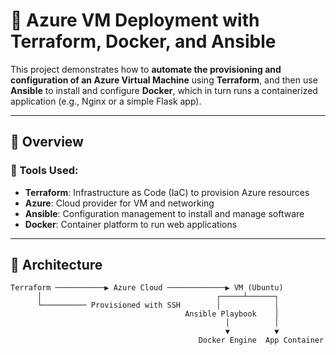 # 🚀 Azure VM Deployment with Terraform, Docker, and Ansible

This project demonstrates how to **automate the provisioning and configuration of an Azure Virtual Machine** using **Terraform**, and then use **Ansible** to install and configure **Docker**, which in turn runs a containerized application (e.g., Nginx or a simple Flask app).

---

## 📘 Overview

### 🔧 Tools Used:

- **Terraform**: Infrastructure as Code (IaC) to provision Azure resources
- **Azure**: Cloud provider for VM and networking
- **Ansible**: Configuration management to install and manage software
- **Docker**: Container platform to run web applications

---

## 🧱 Architecture

```text
Terraform ───────────▶ Azure Cloud ─────────────▶ VM (Ubuntu)
      │                                       ┌─────┴──────┐
      └────────── Provisioned with SSH        │            │
                                       Ansible Playbook    │
                                                │          │
                                                ▼          ▼
                                          Docker Engine  App Container
```
